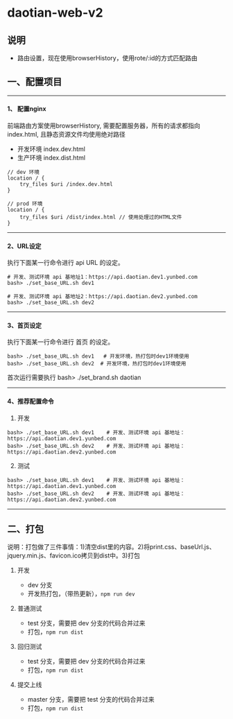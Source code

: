 # daotian-web-v2

## 说明

* 路由设置，现在使用browserHistory，使用rote/:id的方式匹配路由


## 一、配置项目

---

#### 1、 配置nginx

前端路由方案使用browserHistory, 需要配置服务器，所有的请求都指向index.html, 且静态资源文件均使用绝对路径
 * 开发环境 index.dev.html
 * 生产环境 index.dist.html

```$xslt
// dev 环境
location / {
    try_files $uri /index.dev.html
}

// prod 环境
location / {
    try_files $uri /dist/index.html // 使用处理过的HTML文件
}
```

---

#### 2、URL设定

执行下面某一行命令进行 api URL 的设定。

```
# 开发、测试环境 api 基地址1：https://api.daotian.dev1.yunbed.com
bash> ./set_base_URL.sh dev1

# 开发、测试环境 api 基地址2：https://api.daotian.dev2.yunbed.com
bash> ./set_base_URL.sh dev2

```

---

#### 3、首页设定

执行下面某一行命令进行 首页 的设定。

```
bash> ./set_base_URL.sh dev1   # 开发环境，热打包时dev1环境使用
bash> ./set_base_URL.sh dev2  # 开发环境，热打包时dev1环境使用

```
首次运行需要执行
bash> ./set_brand.sh daotian

---

#### 4、推荐配置命令

1. 开发

```
bash> ./set_base_URL.sh dev1    # 开发、测试环境 api 基地址：https://api.daotian.dev1.yunbed.com
bash> ./set_base_URL.sh dev2    # 开发、测试环境 api 基地址：https://api.daotian.dev2.yunbed.com
```

2. 测试

```
bash> ./set_base_URL.sh dev1    # 开发、测试环境 api 基地址：https://api.daotian.dev1.yunbed.com
bash> ./set_base_URL.sh dev2    # 开发、测试环境 api 基地址：https://api.daotian.dev2.yunbed.com
```

---

## 二、打包

说明：打包做了三件事情：1)清空dist里的内容。2)将print.css、baseUrl.js、jquery.min.js、favicon.ico拷贝到dist中。3)打包

1. 开发

    - dev 分支
    - 开发热打包，（带热更新），```npm run dev```

2. 普通测试

    - test 分支，需要把 dev 分支的代码合并过来
    - 打包，```npm run dist```

3. 回归测试

    - test 分支，需要把 dev 分支的代码合并过来
    - 打包，```npm run dist```

4. 提交上线

    - master 分支，需要把 test 分支的代码合并过来
    - 打包，```npm run dist```
